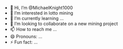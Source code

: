 - 👋 Hi, I’m @MichaelKnight1000
- 👀 I’m interested in lotto mining
- 🌱 I’m currently learning ...
- 💞️ I’m looking to collaborate on a new mining project
- 📫 How to reach me ...
- 😄 Pronouns: ...
- ⚡ Fun fact: ...

<!---
MichaelKnight1000/MichaelKnight1000 is a ✨ special ✨ repository because its `README.md` (this file) appears on your GitHub profile.
You can click the Preview link to take a look at your changes.
--->
